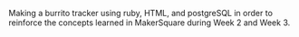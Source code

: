 Making a burrito tracker using ruby, HTML, and postgreSQL in order to reinforce the concepts learned in MakerSquare during Week 2 and Week 3.